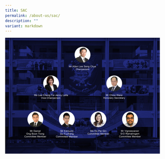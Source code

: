 ```yaml
---
title: SAC
permalink: /about-us/sac/
description: ""
variant: markdown
---
```

![](/images/About%20Us/SAC_2024.jpg)